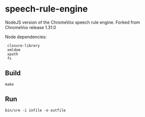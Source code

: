 speech-rule-engine
==================

NodeJS version of the ChromeVox speech rule engine.
Forked from ChromeVox release 1.31.0

Node dependencies:

     closure-library
     xmldom
     xpath
     fs
 
Build
-----

    make

Run
---

    bin/sre -i infile -o outfile

